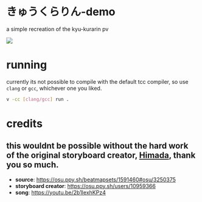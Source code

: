 # きゅうくらりん-demo

a simple recreation of the kyu-kurarin pv

![](https://cdn.discordapp.com/attachments/703552229680087042/1046385821172899901/image.png)

# running

currently its not possible to compile with the default tcc compiler, so use `clang` or `gcc`, whichever one you liked.

```bash
v -cc [clang/gcc] run .
```

# credits

## this wouldnt be possible without the hard work of the original storyboard creator, [Himada](https://osu.ppy.sh/users/10959366), thank you so much.

* **source**: https://osu.ppy.sh/beatmapsets/1591460#osu/3250375
* **storyboard creator**: https://osu.ppy.sh/users/10959366
* **song**: https://youtu.be/2b1IexhKPz4
